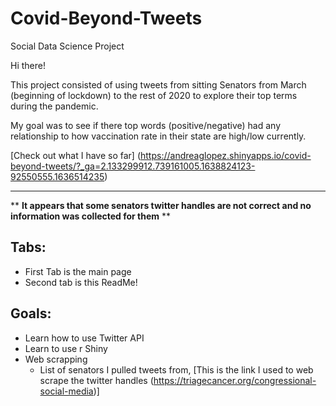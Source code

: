 # Covid-Beyond-Tweets
Social Data Science Project

Hi there!

This project consisted of using tweets from sitting Senators from March (beginning of lockdown) to the rest of 2020 to explore their top terms during the pandemic. 

My goal was to see if there top words (positive/negative) had any relationship to how vaccination rate in their state are high/low currently. 

[Check out what I have so far] (https://andreaglopez.shinyapps.io/covid-beyond-tweets/?_ga=2.133299912.739161005.1638824123-92550555.1636514235)

***

** **It appears that some senators twitter handles are not correct and no information was collected for them** **

## Tabs:

* First Tab is the main page
* Second tab is this ReadMe!

## Goals: 

* Learn how to use Twitter API
* Learn to use r Shiny
* Web scrapping
  * List of senators I pulled tweets from, [This is the link I used to web scrape the twitter handles (https://triagecancer.org/congressional-social-media)]
